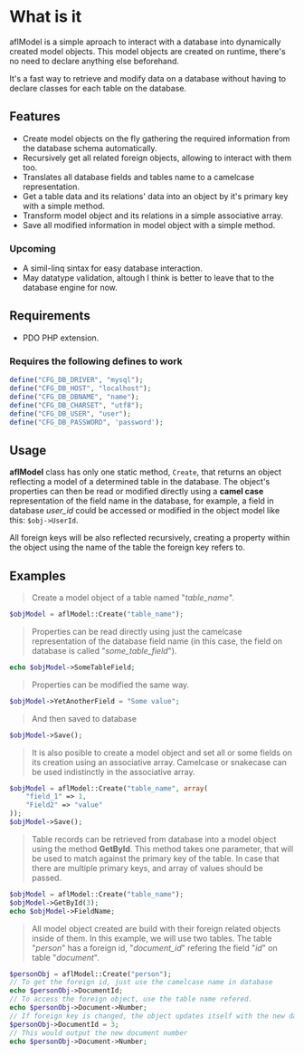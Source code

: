 # What is it

aflModel is a simple aproach to interact with a database into dynamically created model objects. 
This model objects are created on runtime, there's no need to declare anything else beforehand.

It's a fast way to retrieve and modify data on a database without having to declare classes for each table on the database.

## Features

* Create model objects on the fly gathering the required information from the database schema automatically.
* Recursively get all related foreign objects, allowing to interact with them too.
* Translates all database fields and tables name to a camelcase representation.
* Get a table data and its relations' data into an object by it's primary key with a simple method.
* Transform model object and its relations in a simple associative array.
* Save all modified information in model object with a simple method.

### Upcoming

* A simil-linq sintax for easy database interaction.
* May datatype validation, altough I think is better to leave that to the database engine for now.

## Requirements

* PDO PHP extension.

### Requires the following defines to work

```php
define("CFG_DB_DRIVER", "mysql");
define("CFG_DB_HOST", "localhost");
define("CFG_DB_DBNAME", "name");
define("CFG_DB_CHARSET", "utf8");
define("CFG_DB_USER", "user");
define("CFG_DB_PASSWORD", 'password');
```

## Usage

**aflModel** class has only one static method, `Create`, that returns an object
reflecting a model of a determined table in the database. The object's properties can then be read or modified directly using a **camel case**
representation of the field name in the database, for example, a field in database *user_id*
could be accessed or modified in the object model like this: `$obj->UserId`.

All foreign keys will be also reflected recursively, creating a property within the object using the name of the table the foreign key refers to.

## Examples

> Create a model object of a table named "_table_name_".

```php
$objModel = aflModel::Create("table_name");
```

> Properties can be read directly using just the camelcase representation of the database field name (in this case, the field on database is called "_some_table_field_").

```php
echo $objModel->SomeTableField;
```

> Properties can be modified the same way.

```php
$objModel->YetAnotherField = "Some value";
```

> And then saved to database

```php
$objModel->Save();
```

> It is also posible to create a model object and set all or some fields on its creation using an associative array. Camelcase or snakecase can be used indistinctly in the associative array.

```php
$objModel = aflModel::Create("table_name", array(
    "field_1" => 1,
    "Field2" => "value"
));
$objModel->Save();
```

> Table records can be retrieved from database into a model object using the method **GetById**. This method takes one parameter, that will be used to match against the primary key of the table. In case that there are multiple primary keys, and array of values should be passed.

```php
$objModel = aflModel::Create("table_name");
$objModel->GetById(3);
echo $objModel->FieldName;
```

> All model object created are build with their foreign related objects inside of them. In this example, we will use two tables. The table "_person_" has a foreign id, "_document_id_" refering the field "_id_" on table "_document_".

```php
$personObj = aflModel::Create("person");
// To get the foreign id, just use the camelcase name in database
echo $personObj->DocumentId;
// To access the foreign object, use the table name refered.
echo $personObj->Document->Number;
// If foreign key is changed, the object updates itself with the new data from database.
$personObj->DocumentId = 3;
// This would output the new document number
echo $personObj->Document->Number;
```
